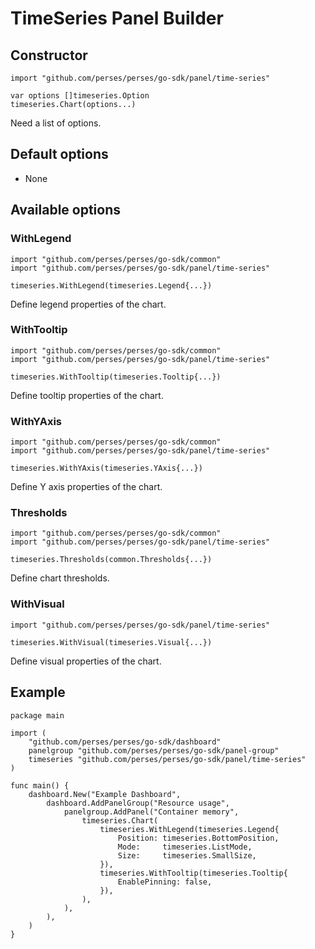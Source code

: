 # TimeSeries Panel Builder

## Constructor

```golang
import "github.com/perses/perses/go-sdk/panel/time-series"

var options []timeseries.Option
timeseries.Chart(options...)
```

Need a list of options.

## Default options

- None

## Available options

### WithLegend

```golang
import "github.com/perses/perses/go-sdk/common"
import "github.com/perses/perses/go-sdk/panel/time-series"

timeseries.WithLegend(timeseries.Legend{...})
```

Define legend properties of the chart.

### WithTooltip

```golang
import "github.com/perses/perses/go-sdk/common"
import "github.com/perses/perses/go-sdk/panel/time-series"

timeseries.WithTooltip(timeseries.Tooltip{...})
```

Define tooltip properties of the chart.

### WithYAxis

```golang
import "github.com/perses/perses/go-sdk/common"
import "github.com/perses/perses/go-sdk/panel/time-series"

timeseries.WithYAxis(timeseries.YAxis{...})
```

Define Y axis properties of the chart.

### Thresholds

```golang
import "github.com/perses/perses/go-sdk/common"
import "github.com/perses/perses/go-sdk/panel/time-series"

timeseries.Thresholds(common.Thresholds{...})
```

Define chart thresholds.

### WithVisual

```golang
import "github.com/perses/perses/go-sdk/panel/time-series"

timeseries.WithVisual(timeseries.Visual{...})
```

Define visual properties of the chart.

## Example

```golang
package main

import (
	"github.com/perses/perses/go-sdk/dashboard"
	panelgroup "github.com/perses/perses/go-sdk/panel-group"
	timeseries "github.com/perses/perses/go-sdk/panel/time-series"
)

func main() {
	dashboard.New("Example Dashboard",
		dashboard.AddPanelGroup("Resource usage",
			panelgroup.AddPanel("Container memory",
				timeseries.Chart(
					timeseries.WithLegend(timeseries.Legend{
						Position: timeseries.BottomPosition,
						Mode:     timeseries.ListMode,
						Size:     timeseries.SmallSize,
					}),
					timeseries.WithTooltip(timeseries.Tooltip{
						EnablePinning: false,
					}),
				),
			),
		),
	)
}
```